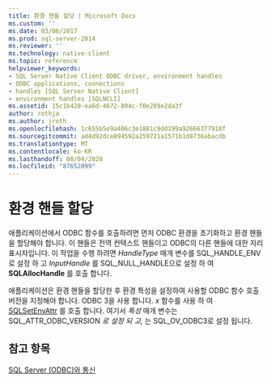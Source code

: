 ```yaml
---
title: 환경 핸들 할당 | Microsoft Docs
ms.custom: ''
ms.date: 03/06/2017
ms.prod: sql-server-2014
ms.reviewer: ''
ms.technology: native-client
ms.topic: reference
helpviewer_keywords:
- SQL Server Native Client ODBC driver, environment handles
- ODBC applications, connections
- handles [SQL Server Native Client]
- environment handles [SQLNCLI]
ms.assetid: 15c1b428-ea6d-4672-894c-f0e289e2da3f
author: rothja
ms.author: jroth
ms.openlocfilehash: 1c655b5e9a406c3e1881c9dd199a92666377918f
ms.sourcegitcommit: ad4d92dce894592a259721a1571b1d8736abacdb
ms.translationtype: MT
ms.contentlocale: ko-KR
ms.lasthandoff: 08/04/2020
ms.locfileid: "87652099"
---
```

# <a name="allocating-an-environment-handle"></a>환경 핸들 할당
  애플리케이션에서 ODBC 함수를 호출하려면 먼저 ODBC 환경을 초기화하고 환경 핸들을 할당해야 합니다. 이 핸들은 전역 컨텍스트 핸들이고 ODBC의 다른 핸들에 대한 자리 표시자입니다. 이 작업을 수행 하려면 *HandleType* 매개 변수를 SQL_HANDLE_ENV로 설정 하 고 *InputHandle* 를 SQL_NULL_HANDLE으로 설정 하 여 **SQLAllocHandle** 를 호출 합니다.  
  
 애플리케이션은 환경 핸들을 할당한 후 환경 특성을 설정하여 사용할 ODBC 함수 호출 버전을 지정해야 합니다. ODBC 3을 사용 합니다. *x* 함수를 사용 하 여 [SQLSetEnvAttr](../native-client-odbc-api/sqlsetenvattr.md) 를 호출 합니다. 여기서 *특성* 매개 변수는 SQL_ATTR_ODBC_VERSION *로 설정 되 고,* 는 SQL_OV_ODBC3로 설정 됩니다.  
  
## <a name="see-also"></a>참고 항목  
 [SQL Server &#40;ODBC&#41;와 통신](communicating-with-sql-server-odbc.md)  
  
  
